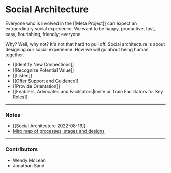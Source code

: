 # Social Architecture
Everyone who is involved in the [[Meta Project]] can expect an extraordinary social experience. We want to be happy, productive, fast, easy, flourishing, friendly; everyone. 

Why? Well, why not? It's not that hard to pull off. Social architecture is about designing our social experience. How we will go about being human together.

- [[Identify New Connections]]  
- [[Recognize Potential Value]]  
- [[Listen]]  
- [[Offer Support and Guidance]]  
- [[Provide Orientation]]  
- [[Enablers, Advocates and Facilitators|Invite or Train Facilitators for Key Roles]]  

---
### Notes

- [[Social Architecture 2022-08-16]]  
- [Miro map of processes, stages and designs](https://miro.com/app/board/uXjVOq3BPYQ=/?share_link_id=723517619133)  

---
### Contributors
- Wendy McLean
- Jonathan Sand
